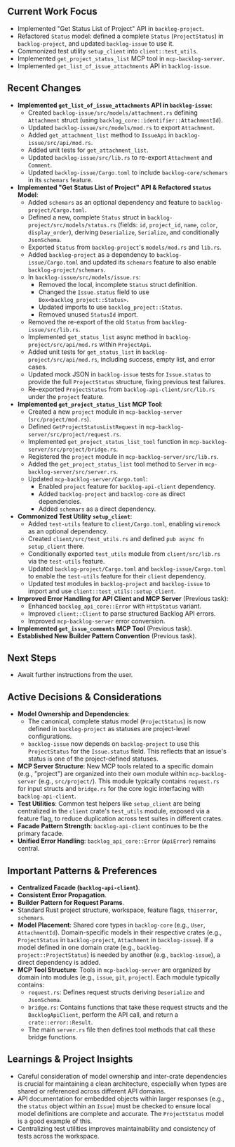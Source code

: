 ## Current Work Focus
-   Implemented "Get Status List of Project" API in `backlog-project`.
-   Refactored `Status` model: defined a complete `Status` (`ProjectStatus`) in `backlog-project`, and updated `backlog-issue` to use it.
-   Commonized test utility `setup_client` into `client::test_utils`.
-   Implemented `get_project_status_list` MCP tool in `mcp-backlog-server`.
-   Implemented `get_list_of_issue_attachments` API in `backlog-issue`.

## Recent Changes
-   **Implemented `get_list_of_issue_attachments` API in `backlog-issue`**:
    -   Created `backlog-issue/src/models/attachment.rs` defining `Attachment` struct (using `backlog_core::identifier::AttachmentId`).
    -   Updated `backlog-issue/src/models/mod.rs` to export `Attachment`.
    -   Added `get_attachment_list` method to `IssueApi` in `backlog-issue/src/api/mod.rs`.
    -   Added unit tests for `get_attachment_list`.
    -   Updated `backlog-issue/src/lib.rs` to re-export `Attachment` and `Comment`.
    -   Updated `backlog-issue/Cargo.toml` to include `backlog-core/schemars` in its `schemars` feature.
-   **Implemented "Get Status List of Project" API & Refactored `Status` Model**:
    -   Added `schemars` as an optional dependency and feature to `backlog-project/Cargo.toml`.
    -   Defined a new, complete `Status` struct in `backlog-project/src/models/status.rs` (fields: `id`, `project_id`, `name`, `color`, `display_order`), deriving `Deserialize`, `Serialize`, and conditionally `JsonSchema`.
    -   Exported `Status` from `backlog-project`'s `models/mod.rs` and `lib.rs`.
    -   Added `backlog-project` as a dependency to `backlog-issue/Cargo.toml` and updated its `schemars` feature to also enable `backlog-project/schemars`.
    -   In `backlog-issue/src/models/issue.rs`:
        -   Removed the local, incomplete `Status` struct definition.
        -   Changed the `Issue.status` field to use `Box<backlog_project::Status>`.
        -   Updated imports to use `backlog_project::Status`.
        -   Removed unused `StatusId` import.
    -   Removed the re-export of the old `Status` from `backlog-issue/src/lib.rs`.
    -   Implemented `get_status_list` async method in `backlog-project/src/api/mod.rs` within `ProjectApi`.
    -   Added unit tests for `get_status_list` in `backlog-project/src/api/mod.rs`, including success, empty list, and error cases.
    -   Updated mock JSON in `backlog-issue` tests for `Issue.status` to provide the full `ProjectStatus` structure, fixing previous test failures.
    -   Re-exported `ProjectStatus` from `backlog-api-client/src/lib.rs` under the `project` feature.
-   **Implemented `get_project_status_list` MCP Tool**:
    -   Created a new `project` module in `mcp-backlog-server` (`src/project/mod.rs`).
    -   Defined `GetProjectStatusListRequest` in `mcp-backlog-server/src/project/request.rs`.
    -   Implemented `get_project_status_list_tool` function in `mcp-backlog-server/src/project/bridge.rs`.
    -   Registered the `project` module in `mcp-backlog-server/src/lib.rs`.
    -   Added the `get_project_status_list` tool method to `Server` in `mcp-backlog-server/src/server.rs`.
    -   Updated `mcp-backlog-server/Cargo.toml`:
        -   Enabled `project` feature for `backlog-api-client` dependency.
        -   Added `backlog-project` and `backlog-core` as direct dependencies.
        -   Added `schemars` as a direct dependency.
-   **Commonized Test Utility `setup_client`**:
    -   Added `test-utils` feature to `client/Cargo.toml`, enabling `wiremock` as an optional dependency.
    -   Created `client/src/test_utils.rs` and defined `pub async fn setup_client` there.
    -   Conditionally exported `test_utils` module from `client/src/lib.rs` via the `test-utils` feature.
    -   Updated `backlog-project/Cargo.toml` and `backlog-issue/Cargo.toml` to enable the `test-utils` feature for their `client` dependency.
    -   Updated test modules in `backlog-project` and `backlog-issue` to import and use `client::test_utils::setup_client`.
-   **Improved Error Handling for API Client and MCP Server** (Previous task):
    -   Enhanced `backlog_api_core::Error` with `HttpStatus` variant.
    -   Improved `client::Client` to parse structured Backlog API errors.
    -   Improved `mcp-backlog-server` error conversion.
-   **Implemented `get_issue_comments` MCP Tool** (Previous task).
-   **Established New Builder Pattern Convention** (Previous task).

## Next Steps
-   Await further instructions from the user.

## Active Decisions & Considerations
-   **Model Ownership and Dependencies**:
    -   The canonical, complete status model (`ProjectStatus`) is now defined in `backlog-project` as statuses are project-level configurations.
    -   `backlog-issue` now depends on `backlog-project` to use this `ProjectStatus` for the `Issue.status` field. This reflects that an issue's status is one of the project-defined statuses.
-   **MCP Server Structure**: New MCP tools related to a specific domain (e.g., "project") are organized into their own module within `mcp-backlog-server` (e.g., `src/project/`). This module typically contains `request.rs` for input structs and `bridge.rs` for the core logic interfacing with `backlog-api-client`.
-   **Test Utilities**: Common test helpers like `setup_client` are being centralized in the `client` crate's `test_utils` module, exposed via a feature flag, to reduce duplication across test suites in different crates.
-   **Facade Pattern Strength**: `backlog-api-client` continues to be the primary facade.
-   **Unified Error Handling**: `backlog_api_core::Error` (`ApiError`) remains central.

## Important Patterns & Preferences
-   **Centralized Facade (`backlog-api-client`)**.
-   **Consistent Error Propagation**.
-   **Builder Pattern for Request Params**.
-   Standard Rust project structure, workspace, feature flags, `thiserror`, `schemars`.
-   **Model Placement**: Shared core types in `backlog-core` (e.g., `User`, `AttachmentId`). Domain-specific models in their respective crates (e.g., `ProjectStatus` in `backlog-project`, `Attachment` in `backlog-issue`). If a model defined in one domain crate (e.g., `backlog-project::ProjectStatus`) is needed by another (e.g., `backlog-issue`), a direct dependency is added.
-   **MCP Tool Structure**: Tools in `mcp-backlog-server` are organized by domain into modules (e.g., `issue`, `git`, `project`). Each module typically contains:
    -   `request.rs`: Defines request structs deriving `Deserialize` and `JsonSchema`.
    -   `bridge.rs`: Contains functions that take these request structs and the `BacklogApiClient`, perform the API call, and return a `crate::error::Result`.
    -   The main `server.rs` file then defines tool methods that call these bridge functions.

## Learnings & Project Insights
-   Careful consideration of model ownership and inter-crate dependencies is crucial for maintaining a clean architecture, especially when types are shared or referenced across different API domains.
-   API documentation for embedded objects within larger responses (e.g., the `status` object within an `Issue`) must be checked to ensure local model definitions are complete and accurate. The `ProjectStatus` model is a good example of this.
-   Centralizing test utilities improves maintainability and consistency of tests across the workspace.
